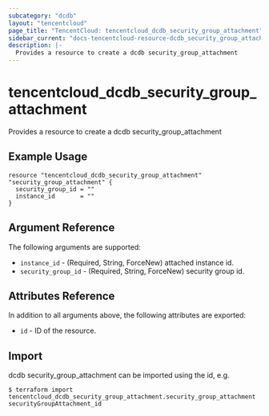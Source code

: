 ```yaml
---
subcategory: "dcdb"
layout: "tencentcloud"
page_title: "TencentCloud: tencentcloud_dcdb_security_group_attachment"
sidebar_current: "docs-tencentcloud-resource-dcdb_security_group_attachment"
description: |-
  Provides a resource to create a dcdb security_group_attachment
---
```


# tencentcloud_dcdb_security_group_attachment

Provides a resource to create a dcdb security_group_attachment

## Example Usage

```hcl
resource "tencentcloud_dcdb_security_group_attachment" "security_group_attachment" {
  security_group_id = ""
  instance_id       = ""
}
```

## Argument Reference

The following arguments are supported:

* `instance_id` - (Required, String, ForceNew) attached instance id.
* `security_group_id` - (Required, String, ForceNew) security group id.

## Attributes Reference

In addition to all arguments above, the following attributes are exported:

* `id` - ID of the resource.



## Import

dcdb security_group_attachment can be imported using the id, e.g.
```
$ terraform import tencentcloud_dcdb_security_group_attachment.security_group_attachment securityGroupAttachment_id
```

